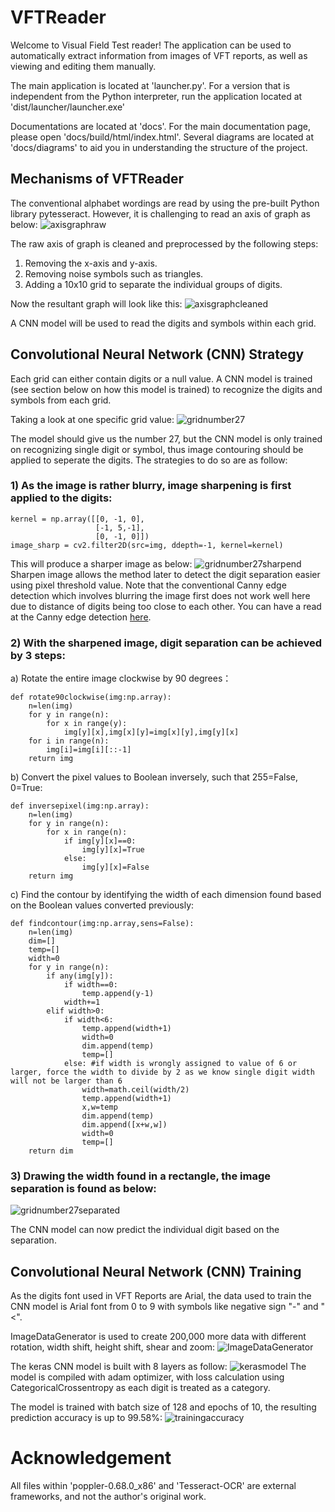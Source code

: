 # VFTReader

Welcome to Visual Field Test reader! The application can be used to automatically extract information from images of VFT reports, as well as viewing
and editing them manually.

The main application is located at 'launcher.py'. For a version that is independent from the Python interpreter, run the application located at 'dist/launcher/launcher.exe'

Documentations are located at 'docs'. For the main documentation page, please open 'docs/build/html/index.html'. Several diagrams are located at 'docs/diagrams' to aid you in
understanding the structure of the project.

<!-- Due to time constraint, and the author's proficiency at the time, the application can only function with a strict format for VFT reports. The folder 'docs/sample images' contains a few '_template.png' files, which shows the locations that the application will look for information. The folder also contains several '_sample.png' files, which are
reports that have been resized to the correct size. The "docs/test data" directory contains test reports that the program was able to perform relatively accurate on. You may preprocess your data such that all information fields in your data are in the same relative location as the fields in the test reports. -->

## Mechanisms of VFTReader
The conventional alphabet wordings are read by using the pre-built Python library pytesseract. However, it is challenging to read an axis of graph as below:
![axisgraphraw](https://raw.githubusercontent.com/kaiyang7766/VFTReader/main/docs/readmepics/axisgraphraw.PNG)

The raw axis of graph is cleaned and preprocessed by the following steps:
1) Removing the x-axis and y-axis.
2) Removing noise symbols such as triangles.
3) Adding a 10x10 grid to separate the individual groups of digits.

Now the resultant graph will look like this:
![axisgraphcleaned](https://raw.githubusercontent.com/kaiyang7766/VFTReader/main/docs/readmepics/axisgraphcleaned.PNG)

A CNN model will be used to read the digits and symbols within each grid.

## Convolutional Neural Network (CNN) Strategy
Each grid can either contain digits or a null value. A CNN model is trained (see section below on how this model is trained) to recognize the digits and symbols from each grid.

Taking a look at one specific grid value:
![gridnumber27](https://raw.githubusercontent.com/kaiyang7766/VFTReader/main/docs/readmepics/gridnumber27.PNG)

The model should give us the number 27, but the CNN model is only trained on recognizing single digit or symbol, thus image contouring should be applied to seperate the digits. The strategies to do so are as follow:
### 1) As the image is rather blurry, image sharpening is first applied to the digits:
```
kernel = np.array([[0, -1, 0],
                   [-1, 5,-1],
                   [0, -1, 0]])
image_sharp = cv2.filter2D(src=img, ddepth=-1, kernel=kernel)
```
This will produce a sharper image as below:
![gridnumber27sharpend](https://raw.githubusercontent.com/kaiyang7766/VFTReader/main/docs/readmepics/gridnumber27sharpened.PNG)
Sharpen image allows the method later to detect the digit separation easier using pixel threshold value. Note that the conventional Canny edge detection which involves blurring the image first does not work well here due to distance of digits being too close to each other. You can have a read at the Canny edge detection [here](https://www.thepythoncode.com/article/contour-detection-opencv-python).

### 2) With the sharpened image, digit separation can be achieved by 3 steps:
a) Rotate the entire image clockwise by 90 degrees：
```
def rotate90clockwise(img:np.array):
    n=len(img)
    for y in range(n):
        for x in range(y):
            img[y][x],img[x][y]=img[x][y],img[y][x]
    for i in range(n):
        img[i]=img[i][::-1]
    return img
```
b) Convert the pixel values to Boolean inversely, such that 255=False, 0=True:
```
def inversepixel(img:np.array):
    n=len(img)
    for y in range(n):
        for x in range(n):
            if img[y][x]==0:
                img[y][x]=True
            else:
                img[y][x]=False
    return img
```
c) Find the contour by identifying the width of each dimension found based on the Boolean values converted previously:
```
def findcontour(img:np.array,sens=False):
    n=len(img)
    dim=[]
    temp=[]
    width=0
    for y in range(n):
        if any(img[y]):
            if width==0:
                temp.append(y-1)
            width+=1
        elif width>0:
            if width<6:
                temp.append(width+1)
                width=0
                dim.append(temp)
                temp=[]
            else: #if width is wrongly assigned to value of 6 or larger, force the width to divide by 2 as we know single digit width will not be larger than 6
                width=math.ceil(width/2)
                temp.append(width+1)
                x,w=temp
                dim.append(temp)
                dim.append([x+w,w])
                width=0
                temp=[]
    return dim
```
### 3) Drawing the width found in a rectangle, the image separation is found as below:
![gridnumber27separated](https://raw.githubusercontent.com/kaiyang7766/VFTReader/main/docs/readmepics/gridnumber27separated.PNG)

The CNN model can now predict the individual digit based on the separation.

## Convolutional Neural Network (CNN) Training
As the digits font used in VFT Reports are Arial, the data used to train the CNN model is Arial font from 0 to 9 with symbols like negative sign "-" and "<".

ImageDataGenerator is used to create 200,000 more data with different rotation, width shift, height shift, shear and zoom:
![ImageDataGenerator](https://raw.githubusercontent.com/kaiyang7766/VFTReader/main/docs/readmepics/ImageDataGenerator.PNG)

The keras CNN model is built with 8 layers as follow:
![kerasmodel](https://raw.githubusercontent.com/kaiyang7766/VFTReader/main/docs/readmepics/kerasmodel.PNG)
The model is compiled with adam optimizer, with loss calculation using CategoricalCrossentropy as each digit is treated as a category.

The model is trained with batch size of 128 and epochs of 10, the resulting prediction accuracy is up to 99.58%:
![trainingaccuracy](https://raw.githubusercontent.com/kaiyang7766/VFTReader/main/docs/readmepics/trainingaccuracy.PNG)

# Acknowledgement

All files within 'poppler-0.68.0_x86' and 'Tesseract-OCR' are external frameworks, and not the author's original work.

